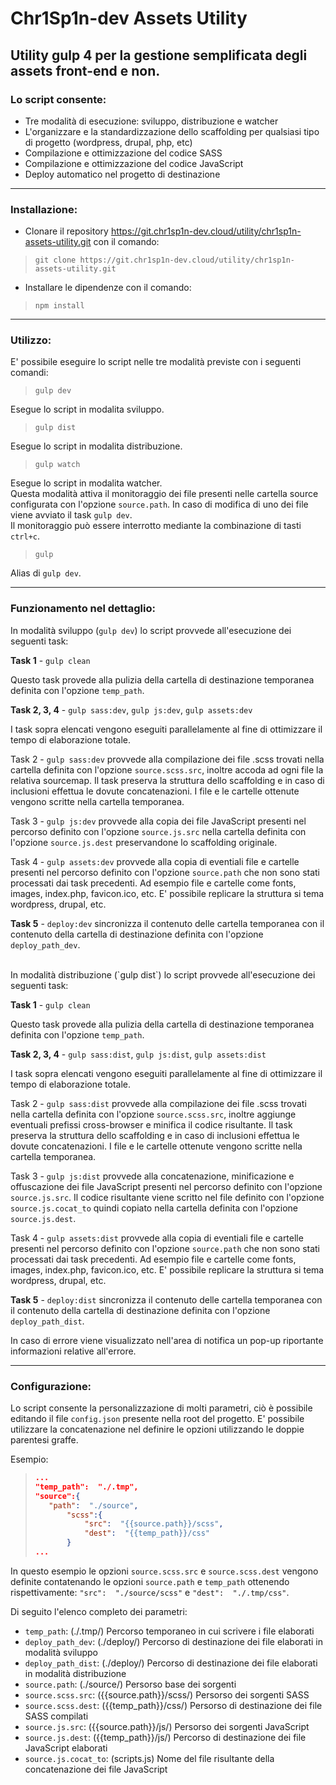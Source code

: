
# Chr1Sp1n-dev Assets Utility

## Utility gulp 4 per la gestione semplificata degli assets front-end e non.
### Lo script consente:
-	Tre modalità di esecuzione: sviluppo, distribuzione e watcher
-	L'organizzare e la standardizzazione dello scaffolding per qualsiasi tipo di progetto (wordpress, drupal, php, etc)
-	Compilazione e ottimizzazione del codice SASS
-	Compilazione e ottimizzazione del codice JavaScript
-	Deploy automatico nel progetto di destinazione

---

### **Installazione:**
-	Clonare il repository https://git.chr1sp1n-dev.cloud/utility/chr1sp1n-assets-utility.git con il comando:
> `git clone https://git.chr1sp1n-dev.cloud/utility/chr1sp1n-assets-utility.git`

-	Installare le dipendenze con il comando:
> `npm install`

---

### **Utilizzo:**

E' possibile eseguire lo script nelle tre modalità previste con i seguenti comandi:

> `gulp dev`

Esegue lo script in modalita sviluppo.

> `gulp dist`

Esegue lo script in modalita distribuzione.

> `gulp watch`

Esegue lo script in modalita watcher.<br>
Questa modalità attiva il monitoraggio dei file presenti nelle cartella source configurata con l'opzione `source.path`. In caso di modifica di uno dei file viene avviato il task `gulp dev`.<br>
Il monitoraggio può essere interrotto mediante la combinazione di tasti `ctrl+c`.

> `gulp`

Alias di `gulp dev`.

---

### **Funzionamento nel dettaglio:**

In modalità sviluppo (`gulp dev`) lo script provvede all'esecuzione dei seguenti task:

**Task 1** - `gulp clean`

Questo task provede alla pulizia della cartella di destinazione temporanea definita con l'opzione `temp_path`.

**Task 2, 3, 4** - `gulp sass:dev`, `gulp js:dev`, `gulp assets:dev`

I task sopra elencati vengono eseguiti parallelamente al fine di ottimizzare il tempo di elaborazione totale.

Task 2 - `gulp sass:dev` provvede alla compilazione dei file .scss trovati nella cartella definita con l'opzione `source.scss.src`, inoltre accoda ad ogni file la relativa sourcemap. Il task preserva la struttura dello scaffolding e in caso di inclusioni effettua le dovute concatenazioni. I file e le cartelle ottenute vengono scritte nella cartella temporanea.

Task 3 - `gulp js:dev` provvede alla copia dei file JavaScript presenti nel percorso definito con l'opzione `source.js.src` nella cartella definita con l'opzione `source.js.dest` preservandone lo scaffolding originale.

Task 4 - `gulp assets:dev` provvede alla copia di eventiali file e cartelle presenti nel percorso definito con l'opzione `source.path` che non sono stati processati dai task precedenti. Ad esempio file e cartelle come fonts, images, index.php, favicon.ico, etc. E' possibile replicare la struttura si tema wordpress, drupal, etc.

**Task 5** - `deploy:dev` sincronizza il contenuto delle cartella temporanea con il contenuto della cartella di destinazione definita con l'opzione `deploy_path_dev`.
 
<br>
In modalità distribuzione (`gulp dist`) lo script provvede all'esecuzione dei seguenti task:

**Task 1** - `gulp clean`

Questo task provede alla pulizia della cartella di destinazione temporanea definita con l'opzione `temp_path`.

**Task 2, 3, 4** - `gulp sass:dist`, `gulp js:dist`, `gulp assets:dist`

I task sopra elencati vengono eseguiti parallelamente al fine di ottimizzare il tempo di elaborazione totale.

Task 2 - `gulp sass:dist` provvede alla compilazione dei file .scss trovati nella cartella definita con l'opzione `source.scss.src`, inoltre aggiunge eventuali prefissi cross-browser e minifica il codice risultante. Il task preserva la struttura dello scaffolding e in caso di inclusioni effettua le dovute concatenazioni. I file e le cartelle ottenute vengono scritte nella cartella temporanea.

Task 3 - `gulp js:dist` provvede alla concatenazione, minificazione e offuscazione dei file JavaScript presenti nel percorso definito con l'opzione `source.js.src`. Il codice risultante viene scritto nel file definito con l'opzione `source.js.cocat_to` quindi copiato nella cartella definita con l'opzione `source.js.dest`.

Task 4 - `gulp assets:dist` provvede alla copia di eventiali file e cartelle presenti nel percorso definito con l'opzione `source.path` che non sono stati processati dai task precedenti. Ad esempio file e cartelle come fonts, images, index.php, favicon.ico, etc. E' possibile replicare la struttura si tema wordpress, drupal, etc.

**Task 5** - `deploy:dist` sincronizza il contenuto delle cartella temporanea con il contenuto della cartella di destinazione definita con l'opzione `deploy_path_dist`.

In caso di errore viene visualizzato nell'area di notifica un pop-up riportante informazioni relative all'errore.

---

### **Configurazione:**

Lo script consente la personalizzazione di molti parametri, ciò è possibile editando il file `config.json` presente nella root del progetto.
E' possibile utilizzare la concatenazione nel definire le opzioni utilizzando le doppie parentesi graffe. 

Esempio:
>```json
>...
>"temp_path":  "./.tmp",
>"source":{		
>    "path":  "./source",
>        "scss":{
>            "src":  "{{source.path}}/scss",
>            "dest":  "{{temp_path}}/css"
>        }
>...
>```
In questo esempio le opzioni `source.scss.src` e `source.scss.dest` vengono definite contatenando le opzioni `source.path` e `temp_path` ottenendo rispettivamente: `"src":  "./source/scss"` e `"dest":  "./.tmp/css"`.

Di seguito l'elenco completo dei parametri:

-	`temp_path`: (./.tmp/) Percorso temporaneo in cui scrivere i file elaborati
-	`deploy_path_dev`: (./deploy/) Percorso di destinazione dei file elaborati in modalità sviluppo
-	`deploy_path_dist`: (./deploy/) Percorso di destinazione dei file elaborati in modalità distribuzione 
-	`source.path`: (./source/) Persorso base dei sorgenti 
-	`source.scss.src`: ({{source.path}}/scss/) Persorso dei sorgenti SASS
-	`source.scss.dest`: ({{temp_path}}/css/) Persorso di destinazione dei file SASS compilati
-	`source.js.src`: ({{source.path}}/js/) Persorso dei sorgenti JavaScript
-	`source.js.dest`: ({{temp_path}}/js/) Percorso di destinazione dei file JavaScript elaborati
-	`source.js.cocat_to`: (scripts.js) Nome del file risultante della concatenazione dei file JavaScript